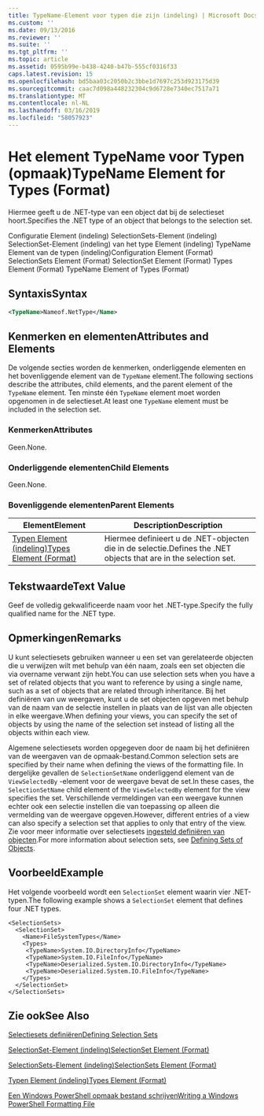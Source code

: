 ```yaml
---
title: TypeName-Element voor typen die zijn (indeling) | Microsoft Docs
ms.custom: ''
ms.date: 09/13/2016
ms.reviewer: ''
ms.suite: ''
ms.tgt_pltfrm: ''
ms.topic: article
ms.assetid: 0595b99e-b438-4240-b47b-555cf0316f33
caps.latest.revision: 15
ms.openlocfilehash: bd5baa03c2050b2c3bbe1d7697c253d923175d39
ms.sourcegitcommit: caac7d098a448232304c9d6728e7340ec7517a71
ms.translationtype: MT
ms.contentlocale: nl-NL
ms.lasthandoff: 03/16/2019
ms.locfileid: "58057923"
---
```

# <a name="typename-element-for-types-format"></a><span data-ttu-id="5af56-102">Het element TypeName voor Typen (opmaak)</span><span class="sxs-lookup"><span data-stu-id="5af56-102">TypeName Element for Types (Format)</span></span>

<span data-ttu-id="5af56-103">Hiermee geeft u de .NET-type van een object dat bij de selectieset hoort.</span><span class="sxs-lookup"><span data-stu-id="5af56-103">Specifies the .NET type of an object that belongs to the selection set.</span></span>

<span data-ttu-id="5af56-104">Configuratie Element (indeling) SelectionSets-Element (indeling) SelectionSet-Element (indeling) van het type Element (indeling) TypeName Element van de typen (indeling)</span><span class="sxs-lookup"><span data-stu-id="5af56-104">Configuration Element (Format) SelectionSets Element (Format) SelectionSet Element (Format) Types Element (Format) TypeName Element of Types (Format)</span></span>

## <a name="syntax"></a><span data-ttu-id="5af56-105">Syntaxis</span><span class="sxs-lookup"><span data-stu-id="5af56-105">Syntax</span></span>

```xml
<TypeName>Nameof.NetType</Name>
```

## <a name="attributes-and-elements"></a><span data-ttu-id="5af56-106">Kenmerken en elementen</span><span class="sxs-lookup"><span data-stu-id="5af56-106">Attributes and Elements</span></span>

<span data-ttu-id="5af56-107">De volgende secties worden de kenmerken, onderliggende elementen en het bovenliggende element van de `TypeName` element.</span><span class="sxs-lookup"><span data-stu-id="5af56-107">The following sections describe the attributes, child elements, and the parent element of the `TypeName` element.</span></span> <span data-ttu-id="5af56-108">Ten minste één `TypeName` element moet worden opgenomen in de selectieset.</span><span class="sxs-lookup"><span data-stu-id="5af56-108">At least one `TypeName` element must be included in the selection set.</span></span>

### <a name="attributes"></a><span data-ttu-id="5af56-109">Kenmerken</span><span class="sxs-lookup"><span data-stu-id="5af56-109">Attributes</span></span>

<span data-ttu-id="5af56-110">Geen.</span><span class="sxs-lookup"><span data-stu-id="5af56-110">None.</span></span>

### <a name="child-elements"></a><span data-ttu-id="5af56-111">Onderliggende elementen</span><span class="sxs-lookup"><span data-stu-id="5af56-111">Child Elements</span></span>

<span data-ttu-id="5af56-112">Geen.</span><span class="sxs-lookup"><span data-stu-id="5af56-112">None.</span></span>

### <a name="parent-elements"></a><span data-ttu-id="5af56-113">Bovenliggende elementen</span><span class="sxs-lookup"><span data-stu-id="5af56-113">Parent Elements</span></span>

|<span data-ttu-id="5af56-114">Element</span><span class="sxs-lookup"><span data-stu-id="5af56-114">Element</span></span>|<span data-ttu-id="5af56-115">Description</span><span class="sxs-lookup"><span data-stu-id="5af56-115">Description</span></span>|
|-------------|-----------------|
|[<span data-ttu-id="5af56-116">Typen Element (indeling)</span><span class="sxs-lookup"><span data-stu-id="5af56-116">Types Element (Format)</span></span>](./types-element-for-selectionset-format.md)|<span data-ttu-id="5af56-117">Hiermee definieert u de .NET-objecten die in de selectie.</span><span class="sxs-lookup"><span data-stu-id="5af56-117">Defines the .NET objects that are in the selection set.</span></span>|

## <a name="text-value"></a><span data-ttu-id="5af56-118">Tekstwaarde</span><span class="sxs-lookup"><span data-stu-id="5af56-118">Text Value</span></span>

<span data-ttu-id="5af56-119">Geef de volledig gekwalificeerde naam voor het .NET-type.</span><span class="sxs-lookup"><span data-stu-id="5af56-119">Specify the fully qualified name for the .NET type.</span></span>

## <a name="remarks"></a><span data-ttu-id="5af56-120">Opmerkingen</span><span class="sxs-lookup"><span data-stu-id="5af56-120">Remarks</span></span>

<span data-ttu-id="5af56-121">U kunt selectiesets gebruiken wanneer u een set van gerelateerde objecten die u verwijzen wilt met behulp van één naam, zoals een set objecten die via overname verwant zijn hebt.</span><span class="sxs-lookup"><span data-stu-id="5af56-121">You can use selection sets when you have a set of related objects that you want to reference by using a single name, such as a set of objects that are related through inheritance.</span></span> <span data-ttu-id="5af56-122">Bij het definiëren van uw weergaven, kunt u de set objecten opgeven met behulp van de naam van de selectie instellen in plaats van de lijst van alle objecten in elke weergave.</span><span class="sxs-lookup"><span data-stu-id="5af56-122">When defining your views, you can specify the set of objects by using the name of the selection set instead of listing all the objects within each view.</span></span>

<span data-ttu-id="5af56-123">Algemene selectiesets worden opgegeven door de naam bij het definiëren van de weergaven van de opmaak-bestand.</span><span class="sxs-lookup"><span data-stu-id="5af56-123">Common selection sets are specified by their name when defining the views of the formatting file.</span></span> <span data-ttu-id="5af56-124">In dergelijke gevallen de `SelectionSetName` onderliggend element van de `ViewSelectedBy` -element voor de weergave bevat de set.</span><span class="sxs-lookup"><span data-stu-id="5af56-124">In these cases, the `SelectionSetName` child element of the `ViewSelectedBy` element for the view specifies the set.</span></span> <span data-ttu-id="5af56-125">Verschillende vermeldingen van een weergave kunnen echter ook een selectie instellen die van toepassing op alleen die vermelding van de weergave opgeven.</span><span class="sxs-lookup"><span data-stu-id="5af56-125">However, different entries of a view can also specify a selection set that applies to only that entry of the view.</span></span> <span data-ttu-id="5af56-126">Zie voor meer informatie over selectiesets [ingesteld definiëren van objecten](./defining-selection-sets.md).</span><span class="sxs-lookup"><span data-stu-id="5af56-126">For more information about selection sets, see [Defining Sets of Objects](./defining-selection-sets.md).</span></span>

## <a name="example"></a><span data-ttu-id="5af56-127">Voorbeeld</span><span class="sxs-lookup"><span data-stu-id="5af56-127">Example</span></span>

<span data-ttu-id="5af56-128">Het volgende voorbeeld wordt een `SelectionSet` element waarin vier .NET-typen.</span><span class="sxs-lookup"><span data-stu-id="5af56-128">The following example shows a `SelectionSet` element that defines four .NET types.</span></span>

```
<SelectionSets>
  <SelectionSet>
    <Name>FileSystemTypes</Name>
    <Types>
     <TypeName>System.IO.DirectoryInfo</TypeName>
     <TypeName>System.IO.FileInfo</TypeName>
     <TypeName>Deserialized.System.IO.DirectoryInfo</TypeName>
     <TypeName>Deserialized.System.IO.FileInfo</TypeName>
    </Types>
  </SelectionSet>
</SelectionSets>
```

## <a name="see-also"></a><span data-ttu-id="5af56-129">Zie ook</span><span class="sxs-lookup"><span data-stu-id="5af56-129">See Also</span></span>

[<span data-ttu-id="5af56-130">Selectiesets definiëren</span><span class="sxs-lookup"><span data-stu-id="5af56-130">Defining Selection Sets</span></span>](./defining-selection-sets.md)

[<span data-ttu-id="5af56-131">SelectionSet-Element (indeling)</span><span class="sxs-lookup"><span data-stu-id="5af56-131">SelectionSet Element (Format)</span></span>](./selectionset-element-format.md)

[<span data-ttu-id="5af56-132">SelectionSets-Element (indeling)</span><span class="sxs-lookup"><span data-stu-id="5af56-132">SelectionSets Element (Format)</span></span>](./selectionsets-element-format.md)

[<span data-ttu-id="5af56-133">Typen Element (indeling)</span><span class="sxs-lookup"><span data-stu-id="5af56-133">Types Element (Format)</span></span>](./types-element-for-selectionset-format.md)

[<span data-ttu-id="5af56-134">Een Windows PowerShell opmaak bestand schrijven</span><span class="sxs-lookup"><span data-stu-id="5af56-134">Writing a Windows PowerShell Formatting File</span></span>](./writing-a-powershell-formatting-file.md)
